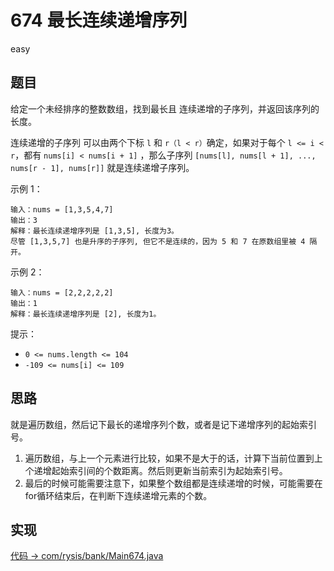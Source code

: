 # 674 最长连续递增序列

easy

## 题目

给定一个未经排序的整数数组，找到最长且 连续递增的子序列，并返回该序列的长度。

连续递增的子序列 可以由两个下标 `l` 和 `r（l < r）`确定，如果对于每个 `l <= i < r`，都有 `nums[i] < nums[i + 1]` ，那么子序列 `[nums[l], nums[l + 1], ..., nums[r - 1], nums[r]]` 就是连续递增子序列。

示例 1：
```
输入：nums = [1,3,5,4,7]
输出：3
解释：最长连续递增序列是 [1,3,5], 长度为3。
尽管 [1,3,5,7] 也是升序的子序列, 但它不是连续的，因为 5 和 7 在原数组里被 4 隔开。 
```

示例 2：
```
输入：nums = [2,2,2,2,2]
输出：1
解释：最长连续递增序列是 [2], 长度为1。
```

提示：
- `0 <= nums.length <= 104`
- `-109 <= nums[i] <= 109`

## 思路

就是遍历数组，然后记下最长的递增序列个数，或者是记下递增序列的起始索引号。

1. 遍历数组，与上一个元素进行比较，如果不是大于的话，计算下当前位置到上个递增起始索引间的个数距离。然后则更新当前索引为起始索引号。
2. 最后的时候可能需要注意下，如果整个数组都是连续递增的时候，可能需要在for循环结束后，在判断下连续递增元素的个数。

## 实现

[代码 -> com/rysis/bank/Main674.java](../../src/com/rysis/bank/Main674.java)